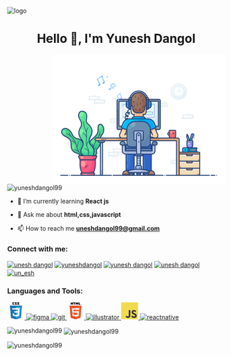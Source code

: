 ![logo](https://user-images.githubusercontent.com/10498744/210012254-234538ff-d198-48aa-8964-37e6fd45d227.gif)
<h1 align="center">Hello 👋, I'm Yunesh Dangol</h1>
<!-- <h3 align="center">Eat</br>Sleep</br>Code</br>Repeat</h3> -->
<img align="right" alt="coding" width="400" src="https://raw.githubusercontent.com/SupianIDz/SupianIDz/main/coding.gif"

<p align="left"> <img src="https://komarev.com/ghpvc/?username=yuneshdangol99&label=Profile%20views&color=0e75b6&style=flat" alt="yuneshdangol99" /> </p>

- 🌱 I’m currently learning **React js**

- 💬 Ask me about **html,css,javascript**

- 📫 How to reach me **uneshdangol99@gmail.com**

<h3 align="left">Connect with me:</h3>
<p align="left">
<a href="https://dev.to/unesh dangol" target="blank"><img align="center" src="https://raw.githubusercontent.com/rahuldkjain/github-profile-readme-generator/master/src/images/icons/Social/devto.svg" alt="unesh dangol" height="30" width="40" /></a>
<a href="https://twitter.com/yuneshdangol" target="blank"><img align="center" src="https://raw.githubusercontent.com/rahuldkjain/github-profile-readme-generator/master/src/images/icons/Social/twitter.svg" alt="yuneshdangol" height="30" width="40" /></a>
<a href="https://linkedin.com/in/yunesh dangol" target="blank"><img align="center" src="https://raw.githubusercontent.com/rahuldkjain/github-profile-readme-generator/master/src/images/icons/Social/linked-in-alt.svg" alt="yunesh dangol" height="30" width="40" /></a>
<a href="https://fb.com/unesh dangol" target="blank"><img align="center" src="https://raw.githubusercontent.com/rahuldkjain/github-profile-readme-generator/master/src/images/icons/Social/facebook.svg" alt="unesh dangol" height="30" width="40" /></a>
<a href="https://instagram.com/un_esh" target="blank"><img align="center" src="https://raw.githubusercontent.com/rahuldkjain/github-profile-readme-generator/master/src/images/icons/Social/instagram.svg" alt="un_esh" height="30" width="40" /></a>
</p>

<h3 align="left">Languages and Tools:</h3>
<p align="left"> <a href="https://www.w3schools.com/css/" target="_blank" rel="noreferrer"> <img src="https://raw.githubusercontent.com/devicons/devicon/master/icons/css3/css3-original-wordmark.svg" alt="css3" width="40" height="40"/> </a> <a href="https://www.figma.com/" target="_blank" rel="noreferrer"> <img src="https://www.vectorlogo.zone/logos/figma/figma-icon.svg" alt="figma" width="40" height="40"/> </a> <a href="https://git-scm.com/" target="_blank" rel="noreferrer"> <img src="https://www.vectorlogo.zone/logos/git-scm/git-scm-icon.svg" alt="git" width="40" height="40"/> </a> <a href="https://www.w3.org/html/" target="_blank" rel="noreferrer"> <img src="https://raw.githubusercontent.com/devicons/devicon/master/icons/html5/html5-original-wordmark.svg" alt="html5" width="40" height="40"/> </a> <a href="https://www.adobe.com/in/products/illustrator.html" target="_blank" rel="noreferrer"> <img src="https://www.vectorlogo.zone/logos/adobe_illustrator/adobe_illustrator-icon.svg" alt="illustrator" width="40" height="40"/> </a> <a href="https://developer.mozilla.org/en-US/docs/Web/JavaScript" target="_blank" rel="noreferrer"> <img src="https://raw.githubusercontent.com/devicons/devicon/master/icons/javascript/javascript-original.svg" alt="javascript" width="40" height="40"/> </a> <a href="https://reactnative.dev/" target="_blank" rel="noreferrer"> <img src="https://reactnative.dev/img/header_logo.svg" alt="reactnative" width="40" height="40"/> </a> </p>

<p><img align="left" src="https://github-readme-stats.vercel.app/api/top-langs?username=yuneshdangol99&show_icons=true&locale=en&layout=compact" alt="yuneshdangol99" /></p>

<p>&nbsp;<img align="center" src="https://github-readme-stats.vercel.app/api?username=yuneshdangol99&show_icons=true&locale=en" alt="yuneshdangol99" /></p>

<p><img align="center" src="https://github-readme-streak-stats.herokuapp.com/?user=yuneshdangol99&" alt="yuneshdangol99" /></p>

